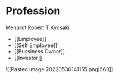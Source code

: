 
# Profession
Menurut Robert T Kyosaki

- [[Employee]]
- [[Self Employee]]
- [[Bussiness Owner]]
- [[Investor]]

![[Pasted image 20220530141155.png|560]]


